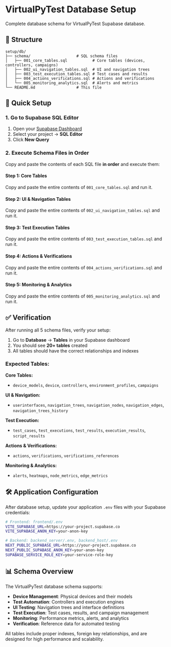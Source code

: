 # VirtualPyTest Database Setup

Complete database schema for VirtualPyTest Supabase database.

## 📁 Structure

```
setup/db/
├── schema/                    # SQL schema files
│   ├── 001_core_tables.sql           # Core tables (devices, controllers, campaigns)
│   ├── 002_ui_navigation_tables.sql  # UI and navigation trees  
│   ├── 003_test_execution_tables.sql # Test cases and results
│   ├── 004_actions_verifications.sql # Actions and verifications
│   └── 005_monitoring_analytics.sql  # Alerts and metrics
└── README.md                  # This file
```

## 🚀 Quick Setup

### 1. Go to Supabase SQL Editor

1. Open your [Supabase Dashboard](https://app.supabase.com)
2. Select your project → **SQL Editor**
3. Click **New Query**

### 2. Execute Schema Files in Order

Copy and paste the contents of each SQL file **in order** and execute them:

#### Step 1: Core Tables
Copy and paste the entire contents of `001_core_tables.sql` and run it.

#### Step 2: UI & Navigation Tables  
Copy and paste the entire contents of `002_ui_navigation_tables.sql` and run it.

#### Step 3: Test Execution Tables
Copy and paste the entire contents of `003_test_execution_tables.sql` and run it.

#### Step 4: Actions & Verifications
Copy and paste the entire contents of `004_actions_verifications.sql` and run it.

#### Step 5: Monitoring & Analytics
Copy and paste the entire contents of `005_monitoring_analytics.sql` and run it.

## ✅ Verification

After running all 5 schema files, verify your setup:

1. Go to **Database** → **Tables** in your Supabase dashboard
2. You should see **20+ tables** created
3. All tables should have the correct relationships and indexes

### Expected Tables:

**Core Tables:**
- `device_models`, `device`, `controllers`, `environment_profiles`, `campaigns`

**UI & Navigation:**
- `userinterfaces`, `navigation_trees`, `navigation_nodes`, `navigation_edges`, `navigation_trees_history`

**Test Execution:**
- `test_cases`, `test_executions`, `test_results`, `execution_results`, `script_results`

**Actions & Verifications:**
- `actions`, `verifications`, `verifications_references`

**Monitoring & Analytics:**
- `alerts`, `heatmaps`, `node_metrics`, `edge_metrics`

## 🛠️ Application Configuration

After database setup, update your application `.env` files with your Supabase credentials:

```bash
# Frontend: frontend/.env
VITE_SUPABASE_URL=https://your-project.supabase.co
VITE_SUPABASE_ANON_KEY=your-anon-key

# Backend: backend_server/.env, backend_host/.env  
NEXT_PUBLIC_SUPABASE_URL=https://your-project.supabase.co
NEXT_PUBLIC_SUPABASE_ANON_KEY=your-anon-key
SUPABASE_SERVICE_ROLE_KEY=your-service-role-key
```

## 📊 Schema Overview

The VirtualPyTest database schema supports:

- **Device Management**: Physical devices and their models
- **Test Automation**: Controllers and execution engines  
- **UI Testing**: Navigation trees and interface definitions
- **Test Execution**: Test cases, results, and campaign management
- **Monitoring**: Performance metrics, alerts, and analytics
- **Verification**: Reference data for automated testing

All tables include proper indexes, foreign key relationships, and are designed for high performance and scalability. 